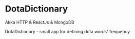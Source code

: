 # DotaDictionary

Akka HTTP & ReactJs & MongoDB

DotaDictionary - small app for defining dota words' frequency
